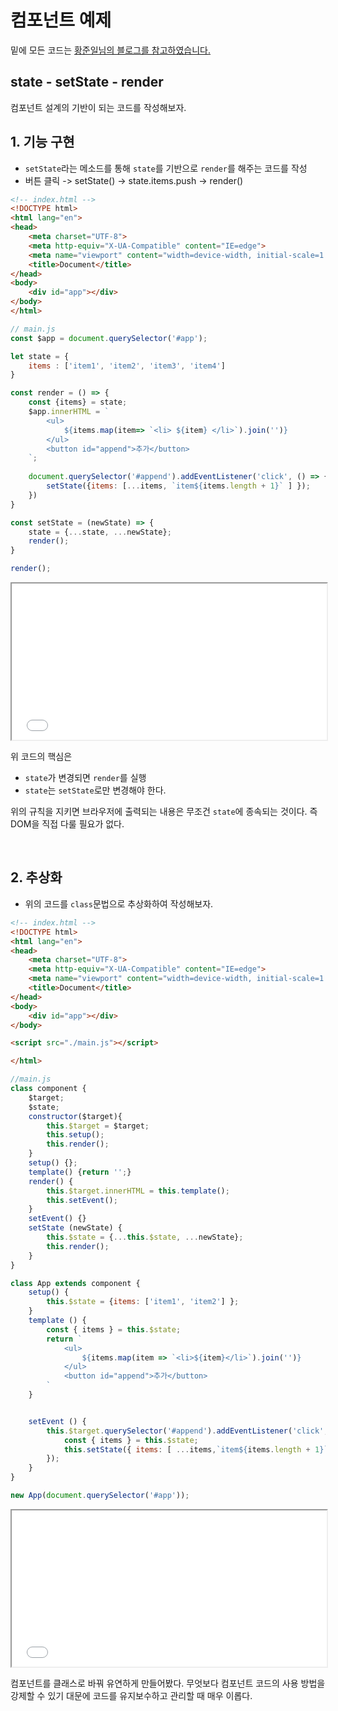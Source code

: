 # 컴포넌트 예제 

밑에 모든 코드는 [황준일님의 블로그를 참고하였습니다.](https://junilhwang.github.io/TIL/Javascript/Design/Vanilla-JS-Component/#_1-%E1%84%8F%E1%85%A5%E1%86%B7%E1%84%91%E1%85%A9%E1%84%82%E1%85%A5%E1%86%AB%E1%84%90%E1%85%B3%E1%84%8B%E1%85%AA-%E1%84%89%E1%85%A1%E1%86%BC%E1%84%90%E1%85%A2%E1%84%80%E1%85%AA%E1%86%AB%E1%84%85%E1%85%B5)

## state - setState - render

컴포넌트 설계의 기반이 되는 코드를 작성해보자.

## 1. 기능 구현
* `setState`라는 메소드를 통해 `state`를 기반으로 `render`를 해주는 코드를 작성
* 버튼 클릭 -> setState() -> state.items.push -> render()

```html
<!-- index.html -->
<!DOCTYPE html>
<html lang="en">
<head>
    <meta charset="UTF-8">
    <meta http-equiv="X-UA-Compatible" content="IE=edge">
    <meta name="viewport" content="width=device-width, initial-scale=1.0">
    <title>Document</title>
</head>
<body>
    <div id="app"></div>
</body>
</html>
```

```js
// main.js
const $app = document.querySelector('#app');

let state = {
    items : ['item1', 'item2', 'item3', 'item4']
}

const render = () => {
    const {items} = state;
    $app.innerHTML = `
        <ul>
            ${items.map(item=> `<li> ${item} </li>`).join('')}
        </ul>
        <button id="append">추가</button>
    `;
    
    document.querySelector('#append').addEventListener('click', () => {
        setState({items: [...items, `item${items.length + 1}` ] });  
    })
}

const setState = (newState) => {
    state = {...state, ...newState};
    render();
}

render();
```

<iframe src="/example/vanilla-js/example_01/index.html" width="100%" height="250px" class="example-frame"></iframe>

위 코드의 핵심은
* `state`가 변경되면 `render`를 실행
* `state`는 `setState`로만 변경해야 한다.

위의 규칙을 지키면 브라우저에 출력되는 내용은 무조건 `state`에 종속되는 것이다. 즉 DOM을 직접 다룰 필요가 없다.

<br>

## 2. 추상화  
* 위의 코드를 `class`문법으로 추상화하여 작성해보자.

```html
<!-- index.html -->
<!DOCTYPE html>
<html lang="en">
<head>
    <meta charset="UTF-8">
    <meta http-equiv="X-UA-Compatible" content="IE=edge">
    <meta name="viewport" content="width=device-width, initial-scale=1.0">
    <title>Document</title>
</head>
<body>
    <div id="app"></div>
</body>

<script src="./main.js"></script>

</html>
```
```js
//main.js
class component {
    $target;
    $state;
    constructor($target){
        this.$target = $target;
        this.setup();
        this.render();
    }
    setup() {};
    template() {return '';}
    render() {
        this.$target.innerHTML = this.template();
        this.setEvent();
    }
    setEvent() {}
    setState (newState) {
        this.$state = {...this.$state, ...newState};
        this.render();
    }
}

class App extends component {
    setup() {
        this.$state = {items: ['item1', 'item2'] };
    }
    template () {
        const { items } = this.$state;
        return `
            <ul>
                ${items.map(item => `<li>${item}</li>`).join('')}
            </ul>
            <button id="append">추가</button>
        `
    }


    setEvent () {
        this.$target.querySelector('#append').addEventListener('click', () => {
            const { items } = this.$state;
            this.setState({ items: [ ...items,`item${items.length + 1}` ] });
        });
    }
}

new App(document.querySelector('#app'));
```

<iframe src="/example/vanilla-js/example_02/index.html" width="100%" height="250px" class="example-frame"></iframe>

컴포넌트를 클래스로 바꿔 유연하게 만들어봤다. 무엇보다 컴포넌트 코드의 사용 방법을 강제할 수 있기 대문에 코드를 유지보수하고 관리할 때 매우 이롭다.

